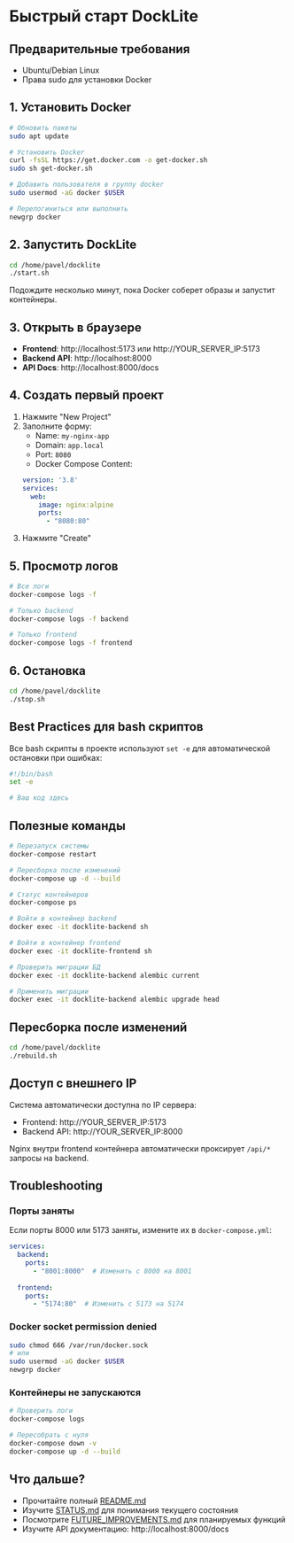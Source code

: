 # Быстрый старт DockLite

## Предварительные требования

- Ubuntu/Debian Linux
- Права sudo для установки Docker

## 1. Установить Docker

```bash
# Обновить пакеты
sudo apt update

# Установить Docker
curl -fsSL https://get.docker.com -o get-docker.sh
sudo sh get-docker.sh

# Добавить пользователя в группу docker
sudo usermod -aG docker $USER

# Перелогиниться или выполнить
newgrp docker
```

## 2. Запустить DockLite

```bash
cd /home/pavel/docklite
./start.sh
```

Подождите несколько минут, пока Docker соберет образы и запустит контейнеры.

## 3. Открыть в браузере

- **Frontend**: http://localhost:5173 или http://YOUR_SERVER_IP:5173
- **Backend API**: http://localhost:8000
- **API Docs**: http://localhost:8000/docs

## 4. Создать первый проект

1. Нажмите "New Project"
2. Заполните форму:
   - Name: `my-nginx-app`
   - Domain: `app.local`
   - Port: `8080`
   - Docker Compose Content:
   ```yaml
   version: '3.8'
   services:
     web:
       image: nginx:alpine
       ports:
         - "8080:80"
   ```
3. Нажмите "Create"

## 5. Просмотр логов

```bash
# Все логи
docker-compose logs -f

# Только backend
docker-compose logs -f backend

# Только frontend
docker-compose logs -f frontend
```

## 6. Остановка

```bash
cd /home/pavel/docklite
./stop.sh
```

## Best Practices для bash скриптов

Все bash скрипты в проекте используют `set -e` для автоматической остановки при ошибках:

```bash
#!/bin/bash
set -e

# Ваш код здесь
```

## Полезные команды

```bash
# Перезапуск системы
docker-compose restart

# Пересборка после изменений
docker-compose up -d --build

# Статус контейнеров
docker-compose ps

# Войти в контейнер backend
docker exec -it docklite-backend sh

# Войти в контейнер frontend
docker exec -it docklite-frontend sh

# Проверить миграции БД
docker exec -it docklite-backend alembic current

# Применить миграции
docker exec -it docklite-backend alembic upgrade head
```

## Пересборка после изменений

```bash
cd /home/pavel/docklite
./rebuild.sh
```

## Доступ с внешнего IP

Система автоматически доступна по IP сервера:
- Frontend: http://YOUR_SERVER_IP:5173
- Backend API: http://YOUR_SERVER_IP:8000

Nginx внутри frontend контейнера автоматически проксирует `/api/*` запросы на backend.

## Troubleshooting

### Порты заняты

Если порты 8000 или 5173 заняты, измените их в `docker-compose.yml`:

```yaml
services:
  backend:
    ports:
      - "8001:8000"  # Изменить с 8000 на 8001
  
  frontend:
    ports:
      - "5174:80"  # Изменить с 5173 на 5174
```

### Docker socket permission denied

```bash
sudo chmod 666 /var/run/docker.sock
# или
sudo usermod -aG docker $USER
newgrp docker
```

### Контейнеры не запускаются

```bash
# Проверить логи
docker-compose logs

# Пересобрать с нуля
docker-compose down -v
docker-compose up -d --build
```

## Что дальше?

- Прочитайте полный [README.md](./README.md)
- Изучите [STATUS.md](./STATUS.md) для понимания текущего состояния
- Посмотрите [FUTURE_IMPROVEMENTS.md](./FUTURE_IMPROVEMENTS.md) для планируемых функций
- Изучите API документацию: http://localhost:8000/docs

